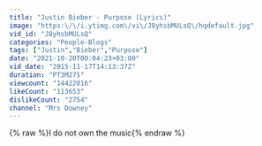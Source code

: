 ```yaml
---
title: "Justin Bieber - Purpose (Lyrics)"
image: "https:\/\/i.ytimg.com\/vi\/J8yhsbMULsQ\/hqdefault.jpg"
vid_id: "J8yhsbMULsQ"
categories: "People-Blogs"
tags: ["Justin","Bieber","Purpose"]
date: "2021-10-20T00:04:23+03:00"
vid_date: "2015-11-17T14:13:37Z"
duration: "PT3M27S"
viewcount: "14422016"
likeCount: "113653"
dislikeCount: "2754"
channel: "Mrs Downey"
---
```

{% raw %}I do not own the music{% endraw %}
